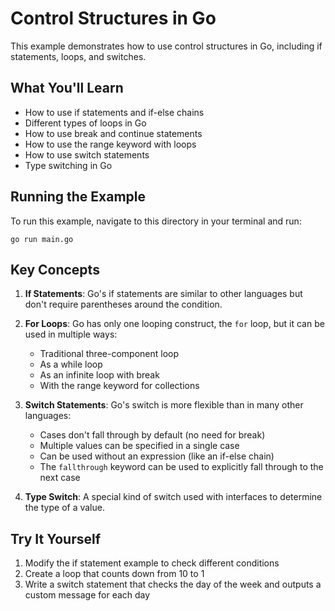 # Control Structures in Go

This example demonstrates how to use control structures in Go, including if statements, loops, and switches.

## What You'll Learn

- How to use if statements and if-else chains
- Different types of loops in Go
- How to use break and continue statements
- How to use the range keyword with loops
- How to use switch statements
- Type switching in Go

## Running the Example

To run this example, navigate to this directory in your terminal and run:

```
go run main.go
```

## Key Concepts

1. **If Statements**: Go's if statements are similar to other languages but don't require parentheses around the condition.

2. **For Loops**: Go has only one looping construct, the `for` loop, but it can be used in multiple ways:
   - Traditional three-component loop
   - As a while loop
   - As an infinite loop with break
   - With the range keyword for collections

3. **Switch Statements**: Go's switch is more flexible than in many other languages:
   - Cases don't fall through by default (no need for break)
   - Multiple values can be specified in a single case
   - Can be used without an expression (like an if-else chain)
   - The `fallthrough` keyword can be used to explicitly fall through to the next case

4. **Type Switch**: A special kind of switch used with interfaces to determine the type of a value.

## Try It Yourself

1. Modify the if statement example to check different conditions
2. Create a loop that counts down from 10 to 1
3. Write a switch statement that checks the day of the week and outputs a custom message for each day